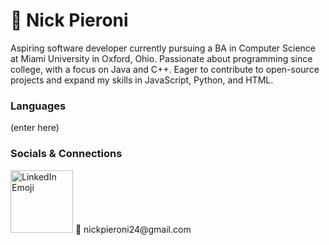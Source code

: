 # 🌊 Nick Pieroni

Aspiring software developer currently pursuing a BA in Computer Science at Miami University in Oxford, Ohio. Passionate about programming since college, with a focus on Java and C++. 
Eager to contribute to open-source projects and expand my skills in JavaScript, Python, and HTML.

### Languages
(enter here)

### Socials & Connections
<img src="https://banner2.cleanpng.com/20180529/str/avpsm7w6e.webp" alt="LinkedIn Emoji" style="width: 100px; height: 100px;">
📧 nickpieroni24@gmail.com


